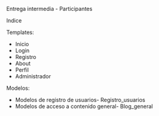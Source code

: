 Entrega intermedia - Participantes


Indice

Templates:
- Inicio
- Login
- Registro
- About
- Perfil
- Administrador

Modelos:
- Modelos de registro de usuarios- Registro_usuarios
- Modelos de acceso a contenido general- Blog_general

